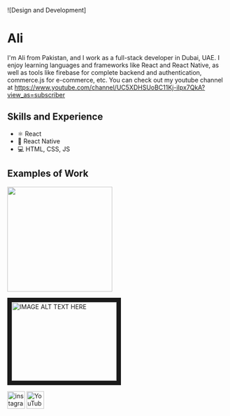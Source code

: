 ![Design and Development]

# Ali 
I'm Ali from Pakistan, and I work as a full-stack developer in Dubai, UAE. I enjoy learning languages and frameworks like React and React Native, as well as tools like firebase for complete backend and authentication, commerce.js for e-commerce, etc. You can check out my youtube channel at https://www.youtube.com/channel/UC5XDHSUoBC11Kj-iIpx7QkA?view_as=subscriber

## Skills and Experience 
* ⚛ React
* 📱 React Native
* 💻 HTML, CSS, JS

## Examples of Work
<img src="" width="240"/>

<a href="http://www.youtube.com/watch?feature=player_embedded&v=UC5XDHSUoBC11Kj-iIpx7QkA?view_as=subscriber
" target="_blank"><img src="http://img.youtube.com/vi/UC5XDHSUoBC11Kj-iIpx7QkA?view_as=subscriber/0.jpg" 
alt="IMAGE ALT TEXT HERE" width="240" height="180" border="10" /></a>


[<img src='https://cdn.jsdelivr.net/npm/simple-icons@3.0.1/icons/instagram.svg' alt='instagram' height='40'>](https://www.instagram.com/https://www.instagram.com/witchercodm//)  [<img src='https://cdn.jsdelivr.net/npm/simple-icons@3.0.1/icons/youtube.svg' alt='YouTube' height='40'>](https://www.youtube.com/channel/https://www.youtube.com/channel/UC5XDHSUoBC11Kj-iIpx7QkA?view_as=subscriber)  


